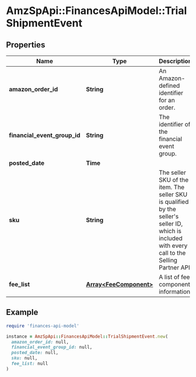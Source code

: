 # AmzSpApi::FinancesApiModel::TrialShipmentEvent

## Properties

| Name | Type | Description | Notes |
| ---- | ---- | ----------- | ----- |
| **amazon_order_id** | **String** | An Amazon-defined identifier for an order. | [optional] |
| **financial_event_group_id** | **String** | The identifier of the financial event group. | [optional] |
| **posted_date** | **Time** |  | [optional] |
| **sku** | **String** | The seller SKU of the item. The seller SKU is qualified by the seller&#39;s seller ID, which is included with every call to the Selling Partner API. | [optional] |
| **fee_list** | [**Array&lt;FeeComponent&gt;**](FeeComponent.md) | A list of fee component information. | [optional] |

## Example

```ruby
require 'finances-api-model'

instance = AmzSpApi::FinancesApiModel::TrialShipmentEvent.new(
  amazon_order_id: null,
  financial_event_group_id: null,
  posted_date: null,
  sku: null,
  fee_list: null
)
```

